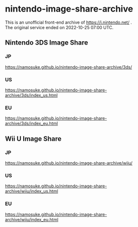 # nintendo-image-share-archive
This is an unofficial front-end archive of https://i.nintendo.net/ .  
The original service ended on 2022-10-25 07:00 UTC.

## Nintendo 3DS Image Share
### JP
https://namosuke.github.io/nintendo-image-share-archive/3ds/
### US
https://namosuke.github.io/nintendo-image-share-archive/3ds/index_us.html
### EU
https://namosuke.github.io/nintendo-image-share-archive/3ds/index_eu.html

## Wii U Image Share
### JP
https://namosuke.github.io/nintendo-image-share-archive/wiiu/
### US
https://namosuke.github.io/nintendo-image-share-archive/wiiu/index_us.html
### EU
https://namosuke.github.io/nintendo-image-share-archive/wiiu/index_eu.html
